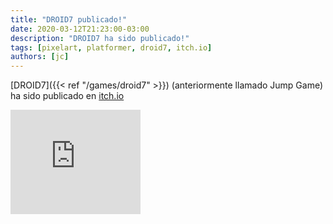 ```yaml
---
title: "DROID7 publicado!"
date: 2020-03-12T21:23:00-03:00
description: "DROID7 ha sido publicado!"
tags: [pixelart, platformer, droid7, itch.io]
authors: [jc]
---
```


[DROID7]({{< ref "/games/droid7" >}}) (anteriormente llamado Jump Game) ha sido publicado en [itch.io](https://poopbits.itch.io/droid7)

<iframe src="https://itch.io/embed/570980?linkback=true&amp;bg_color=16171a&amp;fg_color=fafdff&amp;link_color=ff8426&amp;border_color=16171a" width="208" height="167" frameborder="0"><a href="https://poopbits.itch.io/droid7">DROID7 by JC</a></iframe>

